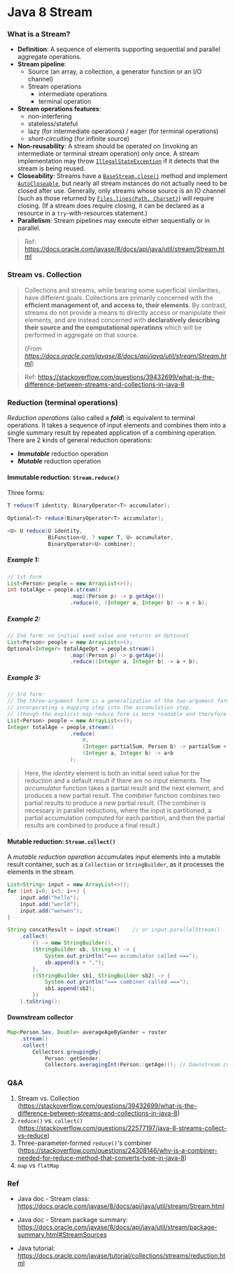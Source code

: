 # Java 8 Stream



### What is a Stream? 

* **Definition**: A sequence of elements supporting sequential and parallel aggregate operations.
* **Stream pipeline**:
  * Source (an array, a collection, a generator function or an I/O channel)
  * Stream operations
    * intermediate operations
    * terminal operation
* **Stream operations features**: 
  * non-interfering
  * stateless/stateful
  * lazy (for intermediate operations) / eager (for terminal operations)
  * *short-circuiting* (for infinite source)
* **Non-reusability**: A stream should be operated on (invoking an intermediate or terminal stream operation) only once. A stream implementation may throw [`IllegalStateException`](https://docs.oracle.com/javase/8/docs/api/java/lang/IllegalStateException.html) if it detects that the stream is being reused.
* **Closeability**: Streams have a [`BaseStream.close()`](https://docs.oracle.com/javase/8/docs/api/java/util/stream/BaseStream.html#close--) method and implement [`AutoCloseable`](https://docs.oracle.com/javase/8/docs/api/java/lang/AutoCloseable.html), but nearly all stream instances do not actually need to be closed after use. Generally, only streams whose source is an IO channel (such as those returned by [`Files.lines(Path, Charset)`](https://docs.oracle.com/javase/8/docs/api/java/nio/file/Files.html#lines-java.nio.file.Path-java.nio.charset.Charset-)) will require closing. (If a stream does require closing, it can be declared as a resource in a `try`-with-resources statement.)
* **Parallelism**: Stream pipelines may execute either sequentially or in parallel.

> Ref: https://docs.oracle.com/javase/8/docs/api/java/util/stream/Stream.html



### Stream vs. Collection

> Collections and streams, while bearing some superficial similarities, have different goals. Collections are primarily concerned with the **efficient management of, and access to, their elements**. By contrast, streams do not provide a means to directly access or manipulate their elements, and are instead concerned with **declaratively describing their source and the computational operations** which will be performed in aggregate on that source.
>
> (*From https://docs.oracle.com/javase/8/docs/api/java/util/stream/Stream.html*)



> Ref: https://stackoverflow.com/questions/39432699/what-is-the-difference-between-streams-and-collections-in-java-8



### Reduction (terminal operations)

*Reduction operations* (also called a ***fold***) is equivalent to terminal operations. It takes a sequence of input elements and combines them into a single summary result by repeated application of a combining operation. There are 2 kinds of general reduction operations:

* ***Immutable*** reduction operation
* ***Mutable*** reduction operation



#### Immutable reduction: `Stream.reduce()`

Three forms:

```java
T reduce(T identity, BinaryOperator<T> accumulator);
```

```java
Optional<T> reduce(BinaryOperator<T> accumulator);
```

```java
<U> U reduce(U identity,
             BiFunction<U, ? super T, U> accumulator,
             BinaryOperator<U> combiner);
```



##### Example 1:

```java
// 1st form
List<Person> people = new ArrayList<>();
int totalAge = people.stream()
                    .map((Person p) -> p.getAge())
                    .reduce(0, (Integer a, Integer b) -> a + b);

```

##### Example 2:

```java
// 2nd form: no initial seed value and returns an Optional
List<Person> people = new ArrayList<>();
Optional<Integer> totalAgeOpt = people.stream()
                    .map((Person p) -> p.getAge())
                    .reduce((Integer a, Integer b) -> a + b);
```

##### Example 3:

```java
// 3rd form: 
// The three-argument form is a generalization of the two-argument form, 
// incorporating a mapping step into the accumulation step.
// (though the explicit map-reduce form is more readable and therefore should usually be preferred)
List<Person> people = new ArrayList<>();
Integer totalAge = people.stream()
                    .reduce(
                        0, 
                        (Integer partialSum, Person b) -> partialSum + b.getAge(), 
                        (Integer a, Integer b) -> a+b
                    );
```

> Here, the *identity* element is both an initial seed value for the reduction and a default result if there are no input elements. The *accumulator* function takes a partial result and the next element, and produces a new partial result. The *combiner* function combines two partial results to produce a new partial result. (The combiner is necessary in parallel reductions, where the input is partitioned, a partial accumulation computed for each partition, and then the partial results are combined to produce a final result.)





#### Mutable reduction: `Stream.collect()`

A *mutable reduction operation* accumulates input elements into a mutable result container, such as a `Collection` or `StringBuilder`, as it processes the elements in the stream.

```java
List<String> input = new ArrayList<>();
for (int i=0; i<5; i++) {
    input.add("hello");
    input.add("world");
    input.add("wenwen");
}

String concatResult = input.stream()	// or input.parallelStream()
    .collect(
        () -> new StringBuilder(),
        (StringBuilder sb, String s) -> {
            System.out.println("=== accumulator called ===");
            sb.append(s + ",");
        },
        ((StringBuilder sb1, StringBuilder sb2) -> {
            System.out.println("=== combiner called ===");
            sb1.append(sb2);
        })
    ).toString();
```



#### Downstream collector

```java
Map<Person.Sex, Double> averageAgeByGender = roster
    .stream()
    .collect(
        Collectors.groupingBy(
            Person::getGender,                      
            Collectors.averagingInt(Person::getAge))); // Downstream collector (Similar to `HAVING` keyword in SQL)
```



### Q&A

1. Stream vs. Collection (https://stackoverflow.com/questions/39432699/what-is-the-difference-between-streams-and-collections-in-java-8)
2. `reduce()` vs. `collect()` (https://stackoverflow.com/questions/22577197/java-8-streams-collect-vs-reduce)
3. Three-parameter-formed `reduce()`'s combiner (https://stackoverflow.com/questions/24308146/why-is-a-combiner-needed-for-reduce-method-that-converts-type-in-java-8)
4. `map` vs `flatMap`



### Ref

* Java doc - Stream class: https://docs.oracle.com/javase/8/docs/api/java/util/stream/Stream.html
* Java doc - Stream package summary: https://docs.oracle.com/javase/8/docs/api/java/util/stream/package-summary.html#StreamSources

* Java tutorial: https://docs.oracle.com/javase/tutorial/collections/streams/reduction.html